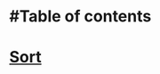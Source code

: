 <!--
/**
* @ Algorithms
* part of snippets repository
* by Den Hnatiuk
* https://github.com/DenysHnatiuk/snippets
*/
 -->
#Table of contents
==================
[Sort](./sort/)
==================
